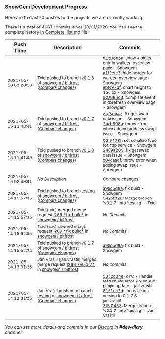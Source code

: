 
### SnowGem Development Progress

Here are the last 10 pushes to the projects we are currently working.

There is a total of 4667 commits since 20/01/2020. You can see the complete history in
 [Complete_list.md](Complete_list.md) file.

| Push Time | Description | Commits |
| --- | --- | --- |
| <sub>2021-05-16 03:26:13</sub> | <sub>Txid pushed to branch [v0\.1\.8](https://gitlab.com/snowgem/bitfrost/commits/v0.1.8) of [snowgem / bitfrost](https://gitlab.com/snowgem/bitfrost) ([Compare changes](https://gitlab.com/snowgem/bitfrost/compare/c04caacff5abe8aaa65444029b388c0bd78c65ce...92a064c32cbfe814a91ef2c3418d32cf6aab5cae))</sub> | <sub>[d1508b5a](https://gitlab.com/snowgem/bitfrost/-/commit/d1508b5a7bb2d85f686ba8b8829ef8bc6a8daa6f): show 4 digits only in wallets-overview page - Snowgem<br>[a1f9efc3](https://gitlab.com/snowgem/bitfrost/-/commit/a1f9efc392206bf19fe45fd1300000cb2dacb5de): hide header for wallets-overview page - Snowgem<br>[ebfd97df](https://gitlab.com/snowgem/bitfrost/-/commit/ebfd97dff9f60441a9c5e8050e04d22ece64aac3): chart height to 150 px - Snowgem<br>[92a064c3](https://gitlab.com/snowgem/bitfrost/-/commit/92a064c32cbfe814a91ef2c3418d32cf6aab5cae): complete event in dorefresh overview page - Snowgem</sub> |
| <sub>2021-05-15 11:48:41</sub> | <sub>Txid pushed to branch [v0\.1\.7](https://gitlab.com/snowgem/bitfrost/commits/v0.1.7) of [snowgem / bitfrost](https://gitlab.com/snowgem/bitfrost) ([Compare changes](https://gitlab.com/snowgem/bitfrost/compare/a99c5d8a288c85861a193ea42bc1ac6fdee2498f...2bab508a35ade85f9e8d8919b244861466e5de0f))</sub> | <sub>[83f80a42](https://gitlab.com/snowgem/bitfrost/-/commit/83f80a42c2031e2f2487d620383e972e3996f72a): fix get swap data issue - Snowgem<br>[2bab508a](https://gitlab.com/snowgem/bitfrost/-/commit/2bab508a35ade85f9e8d8919b244861466e5de0f): throw error when adding address swap issue - Snowgem</sub> |
| <sub>2021-05-15 11:41:09</sub> | <sub>Txid pushed to branch [v0\.1\.8](https://gitlab.com/snowgem/bitfrost/commits/v0.1.8) of [snowgem / bitfrost](https://gitlab.com/snowgem/bitfrost) ([Compare changes](https://gitlab.com/snowgem/bitfrost/compare/692723a3ebc84f1ef03131b6e4418463f052d348...c04caacff5abe8aaa65444029b388c0bd78c65ce))</sub> | <sub>[02f9478f](https://gitlab.com/snowgem/bitfrost/-/commit/02f9478fa7b4377a91046b208bbe4ba0fb10e980): set serialize type for http service - Snowgem<br>[2409a209](https://gitlab.com/snowgem/bitfrost/-/commit/2409a209a7be64aa830b8515f3024ac9704d5122): fix get swap data issue - Snowgem<br>[c04caacf](https://gitlab.com/snowgem/bitfrost/-/commit/c04caacff5abe8aaa65444029b388c0bd78c65ce): throw error when adding swap issue - Snowgem</sub> |
| <sub>2021-05-15 02:49:01</sub> | <sub>_No Description_</sub> | <sub>[Compare changes](https://github.com/TENTOfficial/TENT/compare/4b4c7846ab74...72d6242160e6)</sub> |
| <sub>2021-05-14 15:57:35</sub> | <sub>Txid pushed to branch [testing](https://gitlab.com/snowgem/bitfrost/commits/testing) of [snowgem / bitfrost](https://gitlab.com/snowgem/bitfrost) ([Compare changes](https://gitlab.com/snowgem/bitfrost/compare/3f5f04530dd410d3a84e90299f75c0d718ee1cf2...342bf326282a5919db3dff5621871425a63491f8))</sub> | <sub>[a99c5d8a](https://gitlab.com/snowgem/bitfrost/-/commit/a99c5d8a288c85861a193ea42bc1ac6fdee2498f): fix build - Snowgem<br>[342bf326](https://gitlab.com/snowgem/bitfrost/-/commit/342bf326282a5919db3dff5621871425a63491f8): Merge branch 'v0.1.7' into 'testing' - Txid</sub> |
| <sub>2021-05-14 15:57:35</sub> | <sub>Txid (txid) merged merge request [\!269 \*fix build\*](https://gitlab.com/snowgem/bitfrost/-/merge_requests/269) in [snowgem / bitfrost](https://gitlab.com/snowgem/bitfrost)</sub> | <sub>_No Commits_</sub> |
| <sub>2021-05-14 15:52:55</sub> | <sub>Txid (txid) opened merge request [\!269 \*fix build\*](https://gitlab.com/snowgem/bitfrost/-/merge_requests/269) in [snowgem / bitfrost](https://gitlab.com/snowgem/bitfrost)</sub> | <sub>_No Commits_</sub> |
| <sub>2021-05-14 15:52:24</sub> | <sub>Txid pushed to branch [v0\.1\.7](https://gitlab.com/snowgem/bitfrost/commits/v0.1.7) of [snowgem / bitfrost](https://gitlab.com/snowgem/bitfrost) ([Compare changes](https://gitlab.com/snowgem/bitfrost/compare/8151cc2d5c9c7362141f65a4bb9964e665066a40...a99c5d8a288c85861a193ea42bc1ac6fdee2498f))</sub> | <sub>[a99c5d8a](https://gitlab.com/snowgem/bitfrost/-/commit/a99c5d8a288c85861a193ea42bc1ac6fdee2498f): fix build - Snowgem</sub> |
| <sub>2021-05-14 13:31:25</sub> | <sub>Jan Vraštil (jan.vrastil) merged merge request [\!268 \*V0\.1\.7\*](https://gitlab.com/snowgem/bitfrost/-/merge_requests/268) in [snowgem / bitfrost](https://gitlab.com/snowgem/bitfrost)</sub> | <sub>_No Commits_</sub> |
| <sub>2021-05-14 13:31:25</sub> | <sub>Jan Vraštil pushed to branch [testing](https://gitlab.com/snowgem/bitfrost/commits/testing) of [snowgem / bitfrost](https://gitlab.com/snowgem/bitfrost) ([Compare changes](https://gitlab.com/snowgem/bitfrost/compare/5a4ab6d130161390bb60e71375cd2d37ec86ae6c...3f5f04530dd410d3a84e90299f75c0d718ee1cf2))</sub> | <sub>[5352c04e](https://gitlab.com/snowgem/bitfrost/-/commit/5352c04e2f4d7dcbb60a632a13cc7b61f4f0f815): KYC - Handle refreshJwt error & SumSub plugin update - jan.vrastil<br>[8151cc2d](https://gitlab.com/snowgem/bitfrost/-/commit/8151cc2d5c9c7362141f65a4bb9964e665066a40): Increase ios version to 0.1.7.6 - jan.vrastil<br>[3f5f0453](https://gitlab.com/snowgem/bitfrost/-/commit/3f5f04530dd410d3a84e90299f75c0d718ee1cf2): Merge branch 'v0.1.7' into 'testing' - Jan Vraštil</sub> |

_You can see more details and commits in our [Discord](https://discord.gg/zumGnbg) in **#dev-diary** channel._
